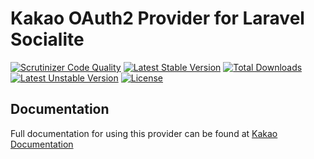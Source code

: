 # Kakao OAuth2 Provider for Laravel Socialite

[![Scrutinizer Code Quality](https://img.shields.io/scrutinizer/g/SocialiteProviders/Kakao.svg?style=flat-square)](https://scrutinizer-ci.com/g/SocialiteProviders/Kakao/?branch=master)
[![Latest Stable Version](https://img.shields.io/packagist/v/socialiteproviders/kakao.svg?style=flat-square)](https://packagist.org/packages/socialiteproviders/kakao)
[![Total Downloads](https://img.shields.io/packagist/dt/socialiteproviders/kakao.svg?style=flat-square)](https://packagist.org/packages/socialiteproviders/kakao)
[![Latest Unstable Version](https://img.shields.io/packagist/vpre/socialiteproviders/kakao.svg?style=flat-square)](https://packagist.org/packages/socialiteproviders/kakao)
[![License](https://img.shields.io/packagist/l/socialiteproviders/kakao.svg?style=flat-square)](https://packagist.org/packages/socialiteproviders/kakao)

## Documentation

Full documentation for using this provider can be found at [Kakao Documentation](http://socialiteproviders.github.io/providers/kakao/)
